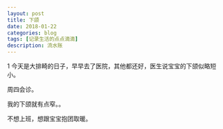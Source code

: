 ```yaml
---
layout: post
title: 下颌
date: 2018-01-22
categories: blog
tags: [记录生活的点点滴滴]
description: 流水账
---
```


1 今天是大排畸的日子，早早去了医院，其他都还好，医生说宝宝的下颌似略短小。

  周四会诊。
  
  我的下颌就有点窄。。
  
  不想上班，想跟宝宝抱团取暖。